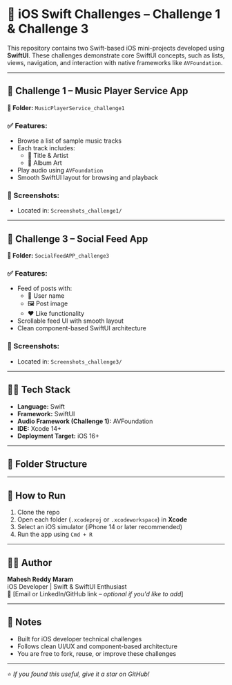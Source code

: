 # 📱 iOS Swift Challenges – Challenge 1 & Challenge 3

This repository contains two Swift-based iOS mini-projects developed using **SwiftUI**. These challenges demonstrate core SwiftUI concepts, such as lists, views, navigation, and interaction with native frameworks like `AVFoundation`.

---

## 🚀 Challenge 1 – Music Player Service App

**📁 Folder:** `MusicPlayerService_challenge1`

### ✅ Features:
- Browse a list of sample music tracks
- Each track includes:
  - 🎵 Title & Artist
  - 🎨 Album Art
- Play audio using `AVFoundation`
- Smooth SwiftUI layout for browsing and playback

### 📸 Screenshots:
- Located in: `Screenshots_challenge1/`

---

## 📲 Challenge 3 – Social Feed App

**📁 Folder:** `SocialFeedAPP_challenge3`

### ✅ Features:
- Feed of posts with:
  - 🧑 User name
  - 🖼️ Post image
  - ❤️ Like functionality
- Scrollable feed UI with smooth layout
- Clean component-based SwiftUI architecture

### 📸 Screenshots:
- Located in: `Screenshots_challenge3/`

---

## 🧑‍💻 Tech Stack

- **Language:** Swift
- **Framework:** SwiftUI
- **Audio Framework (Challenge 1):** AVFoundation
- **IDE:** Xcode 14+
- **Deployment Target:** iOS 16+

---

## 📁 Folder Structure





---

## 📝 How to Run

1. Clone the repo
2. Open each folder (`.xcodeproj` or `.xcodeworkspace`) in **Xcode**
3. Select an iOS simulator (iPhone 14 or later recommended)
4. Run the app using `Cmd + R`

---

## 👨‍💼 Author

**Mahesh Reddy Maram**  
iOS Developer | Swift & SwiftUI Enthusiast  
📧 [Email or LinkedIn/GitHub link – *optional if you'd like to add*]

---

## 📌 Notes

- Built for iOS developer technical challenges
- Follows clean UI/UX and component-based architecture
- You are free to fork, reuse, or improve these challenges

---

⭐️ _If you found this useful, give it a star on GitHub!_
